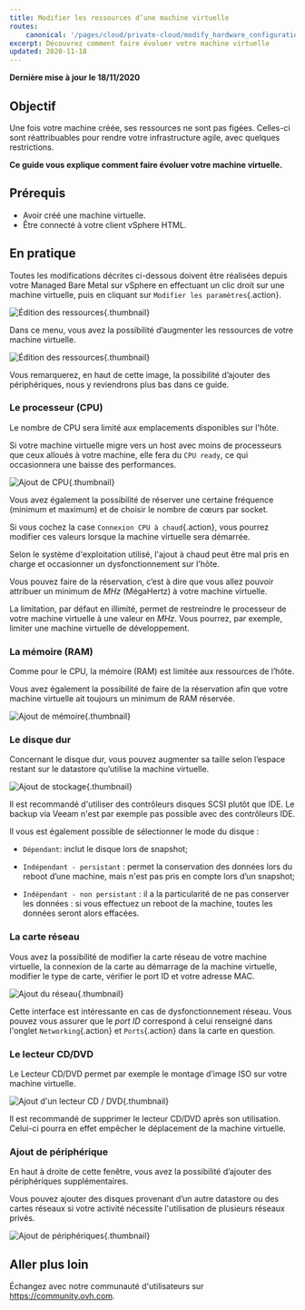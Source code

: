 ```yaml
---
title: Modifier les ressources d’une machine virtuelle
routes:
    canonical: '/pages/cloud/private-cloud/modify_hardware_configuration_of_vm'
excerpt: Découvrez comment faire évoluer votre machine virtuelle
updated: 2020-11-18
---
```


**Dernière mise à jour le 18/11/2020**

## Objectif

Une fois votre machine créée, ses ressources ne sont pas figées. Celles-ci sont réattribuables pour rendre votre infrastructure agile, avec quelques restrictions.

**Ce guide vous explique comment faire évoluer votre machine virtuelle.**


## Prérequis

- Avoir créé une machine virtuelle.
- Être connecté à votre client vSphere HTML.


## En pratique


Toutes les modifications décrites ci-dessous doivent être réalisées depuis votre Managed Bare Metal sur vSphere en effectuant un clic droit sur une machine virtuelle, puis en cliquant sur `Modifier les paramètres`{.action}.

![Édition des ressources](images/hardware01.png){.thumbnail}

Dans ce menu, vous avez la possibilité d’augmenter les ressources de votre machine virtuelle. 

![Édition des ressources](images/hardware02.png){.thumbnail}

Vous remarquerez, en haut de cette image, la possibilité d’ajouter des périphériques, nous y reviendrons plus bas dans ce guide.


### Le processeur (CPU)

Le nombre de CPU sera limité aux emplacements disponibles sur l'hôte.

Si votre machine virtuelle migre vers un host avec moins de processeurs que ceux alloués à votre machine, elle fera du `CPU ready`, ce qui occasionnera une baisse des performances.

![Ajout de CPU](images/hardware03.png){.thumbnail}

Vous avez également la possibilité de réserver une certaine fréquence (minimum et maximum) et de choisir le nombre de cœurs par socket.

Si vous cochez la case `Connexion CPU à chaud`{.action}, vous pourrez modifier ces valeurs lorsque la machine virtuelle sera démarrée.

Selon le système d'exploitation utilisé, l'ajout à chaud peut être mal pris en charge et occasionner un dysfonctionnement sur l'hôte.

Vous pouvez faire de la réservation, c’est à dire que vous allez pouvoir attribuer un minimum de *MHz* (MégaHertz) à votre machine virtuelle.

La limitation, par défaut en illimité, permet de restreindre le processeur de votre machine virtuelle à une valeur en *MHz*. Vous pourrez, par exemple, limiter une machine virtuelle de développement.


### La mémoire (RAM)

Comme pour le CPU, la mémoire (RAM) est limitée aux ressources de l’hôte.

Vous avez également la possibilité de faire de la réservation afin que votre machine virtuelle ait toujours un minimum de RAM réservée.

![Ajout de mémoire](images/hardware04.png){.thumbnail}


### Le disque dur

Concernant le disque dur, vous pouvez augmenter sa taille selon l’espace restant sur le datastore qu’utilise la machine virtuelle.

![Ajout de stockage](images/hardware05.png){.thumbnail}

Il est recommandé d'utiliser des contrôleurs disques SCSI plutôt que IDE. Le backup via Veeam n'est par exemple pas possible avec des contrôleurs IDE.

Il vous est également possible de sélectionner le mode du disque :

- `Dépendant`: inclut le disque lors de snapshot;

- `Indépendant - persistant` : permet la conservation des données lors du reboot d’une machine, mais n'est pas pris en compte lors d’un snapshot;

- `Indépendant - non persistant` : il a la particularité de ne pas conserver les données : si vous effectuez un reboot de la machine, toutes les données seront alors effacées.


### La carte réseau

Vous avez la possibilité de modifier la carte réseau de votre machine virtuelle, la connexion de la carte au démarrage de la machine virtuelle, modifier le type de carte, vérifier le port ID et votre adresse MAC.

![Ajout du réseau](images/hardware06.png){.thumbnail}

Cette interface est intéressante en cas de dysfonctionnement réseau. Vous pouvez vous assurer que le *port ID* correspond à celui renseigné dans l'onglet `Networking`{.action} et `Ports`{.action} dans la carte en question.


### Le lecteur CD/DVD

Le Lecteur CD/DVD permet par exemple le montage d’image ISO sur votre machine virtuelle.

![Ajout d'un lecteur CD / DVD](images/hardware07.png){.thumbnail}

Il est recommandé de supprimer le lecteur CD/DVD après son utilisation. Celui-ci pourra en effet empêcher le déplacement de la machine virtuelle.


### Ajout de périphérique

En haut à droite de cette fenêtre, vous avez la possibilité d’ajouter des périphériques supplémentaires.

Vous pouvez ajouter des disques provenant d’un autre datastore ou des cartes réseaux si votre activité nécessite l'utilisation de plusieurs réseaux privés.

![Ajout de périphériques](images/hardware08.png){.thumbnail}

## Aller plus loin

Échangez avec notre communauté d'utilisateurs sur <https://community.ovh.com>.
